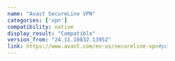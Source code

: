 ```yaml
---
name: "Avast SecureLine VPN"
categories: ['vpn']
compatibility: native
display_result: "Compatible"
version_from: "24.11.10832.13952"
link: https://www.avast.com/en-us/secureline-vpn#pc
---
```

